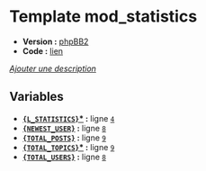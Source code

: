 # Template mod_statistics

* __Version :__ [phpBB2](.)
* __Code :__ [lien](../../src/subsilver/mod_statistics.tpl)

[*Ajouter une description*](https://fa-tvars.appspot.com/tpl/subsilver/mod_statistics)

## Variables

* __[`{L_STATISTICS}`](https://github.com/Etana/template/blob/master/var/L_STATISTICS.md#readme)<a href="https://fa-tvars.appspot.com/var/L_STATISTICS">*</a> :__ ligne [`4`](../../src/subsilver/mod_statistics.tpl#L4)
* __[`{NEWEST_USER}`](https://github.com/Etana/template/blob/master/var/NEWEST_USER.md#readme) :__ ligne [`8`](../../src/subsilver/mod_statistics.tpl#L8)
* __[`{TOTAL_POSTS}`](https://github.com/Etana/template/blob/master/var/TOTAL_POSTS.md#readme) :__ ligne [`9`](../../src/subsilver/mod_statistics.tpl#L9)
* __[`{TOTAL_TOPICS}`](https://github.com/Etana/template/blob/master/var/TOTAL_TOPICS.md#readme)<a href="https://fa-tvars.appspot.com/var/TOTAL_TOPICS">*</a> :__ ligne [`9`](../../src/subsilver/mod_statistics.tpl#L9)
* __[`{TOTAL_USERS}`](https://github.com/Etana/template/blob/master/var/TOTAL_USERS.md#readme) :__ ligne [`8`](../../src/subsilver/mod_statistics.tpl#L8)
